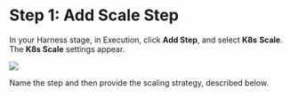 # Step 1: Add Scale Step

In your Harness stage, in Execution, click **Add Step**, and select **K8s** **Scale**. The **K8s Scale** settings appear.

![](./static/scale-kubernetes-replicas-21.png)

Name the step and then provide the scaling strategy, described below.
